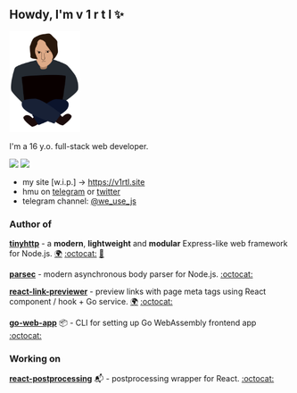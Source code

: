 ## Howdy, I'm v 1 r t l ✨

<img height="180px" src="https://raw.githubusercontent.com/talentlessguy/talentlessguy/c7754cf7ce976b13e5f7d58ba035396c0026ba76/v1rtl.svg" />

I'm a 16 y.o. full-stack web developer.

[![](https://img.shields.io/badge/website-v1rtl.site-blue?style=flat-square)](https://v1rtl.site) ![](https://img.shields.io/badge/languages-ts,js,go-black?style=flat-square)

- my site [w.i.p.] -> https://v1rtl.site
- hmu on [telegram](https://t.me/talentless_guy) or [twitter](https://twitter.com/v1rtl)
- telegram channel: [@we_use_js](https://t.me/we_use_js)

### Author of

**[tinyhttp](https://tinyhttp.v1rtl.site)** - a **modern**, **lightweight** and **modular** Express-like web framework for Node.js. [:earth_africa:](https://tinyhttp.v1rtl.site) [:octocat:](https://github.com/talentlessguy/tinyhttp) [:scroll:](https://tinyhttp.v1rtl.site/docs)

 **[parsec](https://github.com/talentlessguy/parsec)** - modern asynchronous body parser for Node.js. [:octocat:](https://github.com/talentlessguy/parsec)

**[react-link-previewer](https://react-link-previewer.now.sh/)** - preview links with page meta tags using React component / hook + Go service. [:earth_africa:](https://react-link-previewer.now.sh) [:octocat:](https://github.com/relay-chat/react-link-previewer)

**[go-web-app](https://github.com/talentlessguy/go-web-app)** 📦 - CLI for setting up Go WebAssembly frontend app [:octocat:](https://github.com/talentlessguy/go-web-app)

### Working on

**[react-postprocessing](https://github.com/react-spring/react-postprocessing)** 📬 - postprocessing wrapper for React. [:octocat:](https://github.com/react-spring/react-postprocessing)
